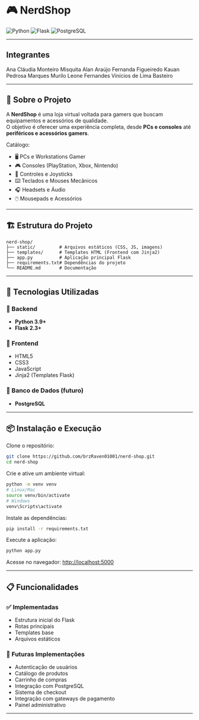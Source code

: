 # 🎮 NerdShop

![Python](https://img.shields.io/badge/Python-3.9%2B-blue)
![Flask](https://img.shields.io/badge/Flask-2.3%2B-lightgrey)
![PostgreSQL](https://img.shields.io/badge/PostgreSQL-Future%20Implementation-blueviolet)

---

## Integrantes
Ana Cláudia Monteiro Misquita
Alan Araújo
Fernanda Figueiredo
Kauan Pedrosa Marques
Murilo Leone Fernandes
Vinícios de Lima Basteiro

---


## 🛒 Sobre o Projeto
A **NerdShop** é uma loja virtual voltada para gamers que buscam equipamentos e acessórios de qualidade.  
O objetivo é oferecer uma experiência completa, desde **PCs e consoles** até **periféricos e acessórios gamers**.

Catálogo:
- 🖥️ PCs e Workstations Gamer  
- 🎮 Consoles (PlayStation, Xbox, Nintendo)  
- 🎯 Controles e Joysticks  
- ⌨️ Teclados e Mouses Mecânicos  
- 🎧 Headsets e Áudio  
- 🖱️ Mousepads e Acessórios  

---

## 🏗️ Estrutura do Projeto

```
nerd-shop/
├── static/         # Arquivos estáticos (CSS, JS, imagens)
├── templates/      # Templates HTML (Frontend com Jinja2)
├── app.py          # Aplicação principal Flask
├── requirements.txt# Dependências do projeto
└── README.md       # Documentação
```

---

## 🚀 Tecnologias Utilizadas

### 🔹 Backend
- **Python 3.9+**
- **Flask 2.3+**

### 🔹 Frontend
- HTML5  
- CSS3  
- JavaScript  
- Jinja2 (Templates Flask)

### 🔹 Banco de Dados (futuro)
- **PostgreSQL**

---

## 📦 Instalação e Execução

Clone o repositório:
```bash
git clone https://github.com/brzRaven01001/nerd-shop.git
cd nerd-shop
```

Crie e ative um ambiente virtual:
```bash
python -m venv venv
# Linux/Mac
source venv/bin/activate
# Windows
venv\Scripts\activate
```

Instale as dependências:
```bash
pip install -r requirements.txt
```

Execute a aplicação:
```bash
python app.py
```

Acesse no navegador: [http://localhost:5000](http://localhost:5000)

---

## 📋 Funcionalidades

### ✅ Implementadas
- Estrutura inicial do Flask  
- Rotas principais  
- Templates base  
- Arquivos estáticos  

### 🚧 Futuras Implementações
- Autenticação de usuários  
- Catálogo de produtos  
- Carrinho de compras  
- Integração com PostgreSQL  
- Sistema de checkout  
- Integração com gateways de pagamento  
- Painel administrativo  

---